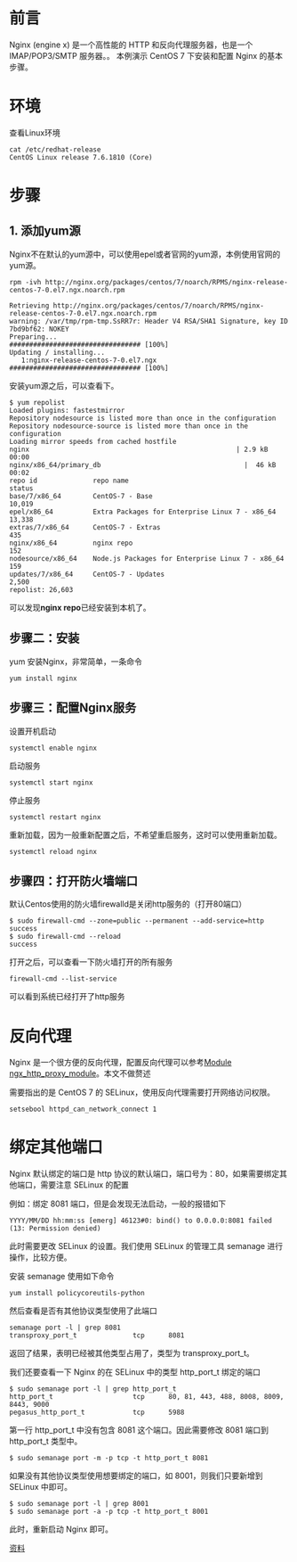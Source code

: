 # 前言

Nginx (engine x) 是一个高性能的 HTTP 和反向代理服务器，也是一个 IMAP/POP3/SMTP 服务器。。 本例演示 CentOS 7 下安装和配置 Nginx 的基本步骤。

# 环境

查看Linux环境
```
cat /etc/redhat-release 
CentOS Linux release 7.6.1810 (Core) 
```

# 步骤

## 1. 添加yum源
Nginx不在默认的yum源中，可以使用epel或者官网的yum源，本例使用官网的yum源。

```
rpm -ivh http://nginx.org/packages/centos/7/noarch/RPMS/nginx-release-centos-7-0.el7.ngx.noarch.rpm 

Retrieving http://nginx.org/packages/centos/7/noarch/RPMS/nginx-release-centos-7-0.el7.ngx.noarch.rpm
warning: /var/tmp/rpm-tmp.SsRR7r: Header V4 RSA/SHA1 Signature, key ID 7bd9bf62: NOKEY
Preparing...                          ################################# [100%]
Updating / installing...
   1:nginx-release-centos-7-0.el7.ngx ################################# [100%]
```

安装yum源之后，可以查看下。
```
$ yum repolist
Loaded plugins: fastestmirror
Repository nodesource is listed more than once in the configuration
Repository nodesource-source is listed more than once in the configuration
Loading mirror speeds from cached hostfile
nginx                                                    | 2.9 kB     00:00     
nginx/x86_64/primary_db                                    |  46 kB   00:02     
repo id              repo name                                            status
base/7/x86_64        CentOS-7 - Base                                      10,019
epel/x86_64          Extra Packages for Enterprise Linux 7 - x86_64       13,338
extras/7/x86_64      CentOS-7 - Extras                                       435
nginx/x86_64         nginx repo                                              152
nodesource/x86_64    Node.js Packages for Enterprise Linux 7 - x86_64        159
updates/7/x86_64     CentOS-7 - Updates                                    2,500
repolist: 26,603
```

可以发现**nginx repo**已经安装到本机了。

## 步骤二：安装
yum 安装Nginx，非常简单，一条命令
```
yum install nginx
```

## 步骤三：配置Nginx服务

设置开机启动
```
systemctl enable nginx
```

启动服务
```
systemctl start nginx
```

停止服务
```
systemctl restart nginx
```
重新加载，因为一般重新配置之后，不希望重启服务，这时可以使用重新加载。
```
systemctl reload nginx
```

## 步骤四：打开防火墙端口
默认Centos使用的防火墙firewalld是关闭http服务的（打开80端口）
```
$ sudo firewall-cmd --zone=public --permanent --add-service=http
success
$ sudo firewall-cmd --reload
success
```

打开之后，可以查看一下防火墙打开的所有服务
```
firewall-cmd --list-service
```

可以看到系统已经打开了http服务

# 反向代理

Nginx 是一个很方便的反向代理，配置反向代理可以参考[Module ngx_http_proxy_module](http://nginx.org/en/docs/http/ngx_http_proxy_module.html)。本文不做赘述

需要指出的是 CentOS 7 的 SELinux，使用反向代理需要打开网络访问权限。

```
setsebool httpd_can_network_connect 1 
```

# 绑定其他端口

Nginx 默认绑定的端口是 http 协议的默认端口，端口号为：80，如果需要绑定其他端口，需要注意 SELinux 的配置

例如：绑定 8081 端口，但是会发现无法启动，一般的报错如下
```
YYYY/MM/DD hh:mm:ss [emerg] 46123#0: bind() to 0.0.0.0:8081 failed (13: Permission denied)
```

此时需要更改 SELinux 的设置。我们使用 SELinux 的管理工具 semanage 进行操作，比较方便。

安装 semanage 使用如下命令
```
yum install policycoreutils-python
```

然后查看是否有其他协议类型使用了此端口
```
semanage port -l | grep 8081
transproxy_port_t              tcp      8081
```

返回了结果，表明已经被其他类型占用了，类型为 transproxy_port_t。

我们还要查看一下 Nginx 的在 SELinux 中的类型 http_port_t 绑定的端口
```
$ sudo semanage port -l | grep http_port_t
http_port_t                    tcp      80, 81, 443, 488, 8008, 8009, 8443, 9000
pegasus_http_port_t            tcp      5988
```

第一行 http_port_t 中没有包含 8081 这个端口。因此需要修改 8081 端口到 http_port_t 类型中。

```
$ sudo semanage port -m -p tcp -t http_port_t 8081
```

如果没有其他协议类型使用想要绑定的端口，如 8001，则我们只要新增到 SELinux 中即可。

```
$ sudo semanage port -l | grep 8001
$ sudo semanage port -a -p tcp -t http_port_t 8001
```

此时，重新启动 Nginx 即可。


[资料](https://qizhanming.com/)